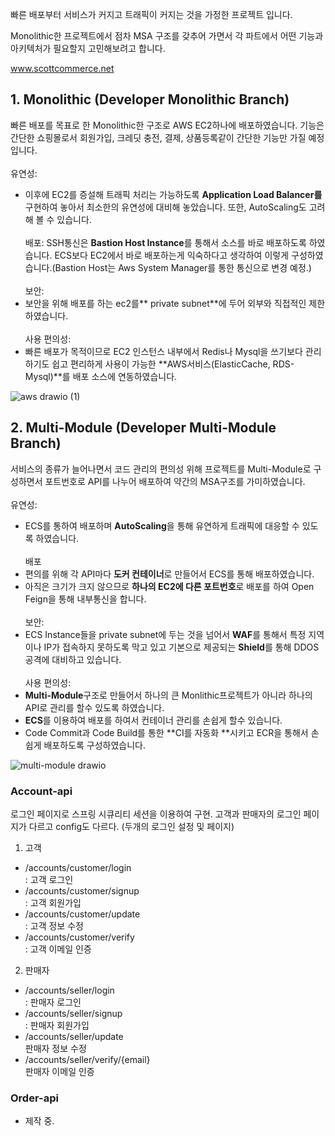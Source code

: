 빠른 배포부터 서비스가 커지고 트래픽이 커지는 것을 가정한 프로젝트 입니다. 

Monolithic한 프로젝트에서 점차 MSA 구조를 갖추어 가면서 각 파트에서 어떤 기능과 아키텍처가 필요할지 고민해보려고 합니다.

www.scottcommerce.net

## 1. Monolithic (Developer Monolithic Branch)
빠른 배포를 목표로 한 Monolithic한 구조로 AWS EC2하나에 배포하였습니다.
기능은 간단한 쇼핑몰로서 회원가입, 크레딧 충전, 결제, 상품등록같이 간단한 기능만 가질 예정 입니다.
<br><br>
 유연성: <br> 
 - 이후에 EC2를 증설해 트래픽 처리는 가능하도록 **Application Load Balancer를** 구현하여 놓아서 최소한의 유연성에 대비해 놓았습니다. 또한, AutoScaling도 고려해 볼 수 있습니다.
 <br><br>
 배포: SSH통신은 **Bastion Host Instance**를 통해서 소스를 바로 배포하도록 하였습니다. ECS보다 EC2에서 바로 배포하는게 익숙하다고 생각하여 이렇게 구성하였습니다.(Bastion Host는 Aws System Manager를 통한 통신으로 변경 예정.)
<br><br>
 보안: <br> 
 - 보안을 위해 배포를 하는 ec2를** private subnet**에 두어 외부와 직접적인 제한 하였습니다. 
<br><br>
사용 편의성: <br>
  - 빠른 배포가 목적이므로 EC2 인스턴스 내부에서 Redis나 Mysql을 쓰기보다 관리하기도 쉽고 편리하게 사용이 가능한 **AWS서비스(ElasticCache, RDS-Mysql)**를 배포 소스에 연동하였습니다. 

![aws drawio (1)](https://github.com/ScottSung7/CommercialPractice/assets/98432596/045f694e-362e-437f-adab-6fe19751a740)

## 2. Multi-Module (Developer Multi-Module Branch)
서비스의 종류가 늘어나면서 코드 관리의 편의성 위해 프로젝트를 Multi-Module로 구성하면서 포트번호로 API를 나누어 배포하여 약간의 MSA구조를 가미하였습니다. 
<br><br>
유연성: <br>
  - ECS를 통하여 배포하며 **AutoScaling**을 통해 유연하게 트래픽에 대응할 수 있도록 하였습니다.
<br><br>
배포<br>
 - 편의를 위해 각 API마다 **도커 컨테이너**로 만들어서 ECS를 통해 배포하였습니다. <br>
 - 아직은 크기가 크지 않으므로 **하나의 EC2에 다른 포트번호**로 배포를 하여 Open Feign을 통해 내부통신을 합니다. 
<br><br>
보안: <br>
 - ECS Instance들을 private subnet에 두는 것을 넘어서 **WAF**를 통해서 특정 지역이나 IP가 접속하지 못하도록 막고 있고 기본으로 제공되는 **Shield**를 통해 DDOS공격에 대비하고 있습니다.
<br><br>
사용 편의성: <br>
 - **Multi-Module**구조로 만들어서 하나의 큰 Monlithic프로젝트가 아니라 하나의 API로 관리를 할수 있도록 하였습니다.<br>
 - **ECS**를 이용하여 배포를 하여서 컨테이너 관리를 손쉽게 할수 있습니다.<br>
 - Code Commit과 Code Build를 통한 **CI를 자동화 **시키고 ECR을 통해서 손쉽게 배포하도록 구성하였습니다.


![multi-module drawio](https://github.com/ScottSung7/CommercialPractice/assets/98432596/a6ae1da5-9697-421f-85ce-0ce5cad70134)


### Account-api
로그인 페이지로 스프링 시큐리티 세션을 이용하여 구현.
고객과 판매자의 로그인 페이지가 다르고 config도 다르다. (두개의 로그인 설정 및 페이지)

1. 고객
  - /accounts/customer/login
  <br>: 고객 로그인
  - /accounts/customer/signup
  <br>: 고객 회원가입
  - /accounts/customer/update
  <br>: 고객 정보 수정
  - /accounts/customer/verify
  <br>: 고객 이메일 인증

2. 판매자
  - /accounts/seller/login
  <br>: 판매자 로그인 
  - /accounts/seller/signup
  <br>: 판매자 회원가입
  - /accounts/seller/update
  <br> 판매자 정보 수정
  - /accounts/seller/verify/{email}
  <br> 판매자 이메일 인증

### Order-api
- 제작 중.
